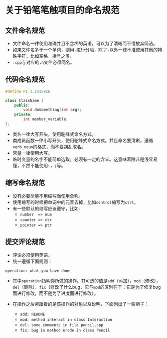 # 关于铅笔笔触项目的命名规范


## 文件命名规范

* 文件命名一律使用准确并且不含糊的英语，可以为了清晰而不惜放弃简洁。
* 如果文件名多于一个单词，则用`-`进行分隔，除了`-`以外一律不准使用其他的特殊字符，比如空格，括号之类。
* `.cpp`与对应的`.h`文件必须同名。


## 代码命名规范

```c++
#define PI 3.1415926

class ClassName {
    public:
        void doSomething(int arg);
    private:
        int member_variable;
};
```
* 类名一律大写开头，使用驼峰式命名方式。
* 类成员函数一律小写开头，使用驼峰式命名方式。并且命名要清晰，遵循`verb_noun`的格式，而不要胡乱取名。
* 常量一律使用大写。
* 临时变量的名字不能简单选取，必须有一定的含义。这意味着除非是浅显易懂，不然不能使用`i`，`j`等。


## 缩写命名规范

* 没有必要尽量不用缩写而使用全称。
* 使用缩写的时候把单词中的元音去掉，比如`control`缩写为`ctrl`。
* 有一些默认的缩写应该遵守，比如:
    + `number  => num`
    + `counter => ctr`
    + `pointer => ptr`


## 提交评论规范

* 评论必须使用英语。
* 统一遵循下面规则：

`operation: what you have done`

* 其中`operation`指明你所做的操作。其可选的值是`add`（添加），`mod`（修改），`del`（删除），`fix`（修改了什么bug，它与`mod`的区别在于：它是为了修复bug而进行修改，而不是为了进度而进行修改）。
* 在操作之后紧跟着的是该操作的对象以及说明，下面列出了一些例子：

    + `add: README`
    + `mod: method interact in class Interaction`
    + `del: some comments in file pencil.cpp`
    + `fix: bug in method erode in class Pencil`
